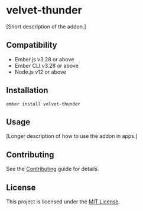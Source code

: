 velvet-thunder
==============================================================================

[Short description of the addon.]


Compatibility
------------------------------------------------------------------------------

* Ember.js v3.28 or above
* Ember CLI v3.28 or above
* Node.js v12 or above


Installation
------------------------------------------------------------------------------

```
ember install velvet-thunder
```


Usage
------------------------------------------------------------------------------

[Longer description of how to use the addon in apps.]


Contributing
------------------------------------------------------------------------------

See the [Contributing](CONTRIBUTING.md) guide for details.


License
------------------------------------------------------------------------------

This project is licensed under the [MIT License](LICENSE.md).

